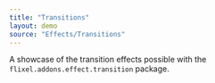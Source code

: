 ```yaml
---
title: "Transitions"
layout: demo
source: "Effects/Transitions"
---
```


A showcase of the transition effects possible with the `flixel.addons.effect.transition` package.